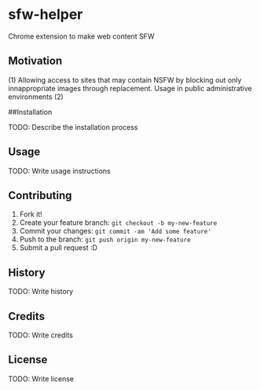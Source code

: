 # sfw-helper
Chrome extension to make web content SFW


## Motivation 
(1) Allowing access to sites that may contain NSFW by blocking out only innappropriate images through replacement. Usage in public administrative environments 
(2)

##Installation

TODO: Describe the installation process

## Usage

TODO: Write usage instructions

## Contributing

1. Fork it!
2. Create your feature branch: `git checkout -b my-new-feature`
3. Commit your changes: `git commit -am 'Add some feature'`
4. Push to the branch: `git push origin my-new-feature`
5. Submit a pull request :D

## History

TODO: Write history

## Credits

TODO: Write credits

## License

TODO: Write license
